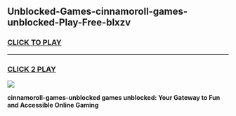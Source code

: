 
## Unblocked-Games-cinnamoroll-games-unblocked-Play-Free-blxzv
<h3>
<a href="https://premium76.site?title=cinnamoroll-games-unblocked&ref=18A1">CLICK TO PLAY</a></h3>
<hr>

<h3>
<a href="https://premium76.site?title=cinnamoroll-games-unblocked&ref=18A1">CLICK 2 PLAY</a>
  
</h3>

<a href="https://premium76.site?title=cinnamoroll-games-unblocked&ref=18A1"><img src="https://clearcache.store/games.png"></a>


**cinnamoroll-games-unblocked games unblocked: Your Gateway to Fun and Accessible Online Gaming**
